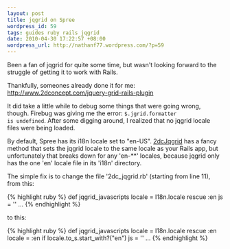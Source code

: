 ```yaml
---
layout: post
title: jqgrid on Spree
wordpress_id: 59
tags: guides ruby rails jqgrid
date: 2010-04-30 17:22:57 +08:00
wordpress_url: http://nathanf77.wordpress.com/?p=59
---
```

Been a fan of jqgrid for quite some time, but wasn't looking forward to the struggle of getting it to work with Rails.

Thankfully, someones already done it for me:
<a href="http://www.2dconcept.com/jquery-grid-rails-plugin">http://www.2dconcept.com/jquery-grid-rails-plugin</a>

It did take a little while to debug some things that were going wrong, though.
Firebug was giving me the error: <code>$.jgrid.formatter is undefined</code>.
After some digging around, I realized that no jqgrid locale files were being loaded.

By default, Spree has its i18n locale set to "en-US".
<a href="http://www.2dconcept.com/jquery-grid-rails-plugin" target="_blank">2dcJqgrid</a>
has a fancy method that sets the jqgrid locale to the same locale as your Rails app,
but unfortunately that breaks down for any 'en-**' locales,
because jqgrid only has the one 'en' locale file in its 'i18n' directory.

The simple fix is to change the file '2dc_jqgrid.rb' (starting from line 11), from this:

{% highlight ruby %}
def jqgrid_javascripts
    locale = I18n.locale rescue :en
    js = ''
    ...
{% endhighlight %}

to this:

{% highlight ruby %}
def jqgrid_javascripts
    locale = I18n.locale rescue :en
    locale = :en if locale.to_s.start_with?("en")
    js = ''
    ...
{% endhighlight %}

